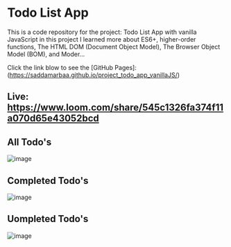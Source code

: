 # Todo List App

This is a code repository for the project: Todo List App with vanilla JavaScript 
in this project I learned more about ES6+, higher-order functions, 
The HTML DOM (Document Object Model), The Browser Object Model (BOM), and Moder…

Click the link blow to see the [GitHub Pages]: (https://saddamarbaa.github.io/project_todo_app_vanillaJS/)


## Live: https://www.loom.com/share/545c1326fa374f11a070d65e43052bcd

## All Todo's

![image](https://user-images.githubusercontent.com/51326421/105985941-c89a0a80-60ce-11eb-885c-be195c780c56.png)

## Completed Todo's

![image](https://user-images.githubusercontent.com/51326421/105986053-f2ebc800-60ce-11eb-91fa-96ab37d9847b.png)

## Uompleted Todo's

![image](https://user-images.githubusercontent.com/51326421/105986414-7c9b9580-60cf-11eb-9ce9-9114ff486af8.png)



